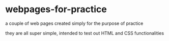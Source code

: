 # webpages-for-practice
a couple of web pages created simply for the purpose of practice

they are all super simple, intended to test out HTML and CSS functionalities 
